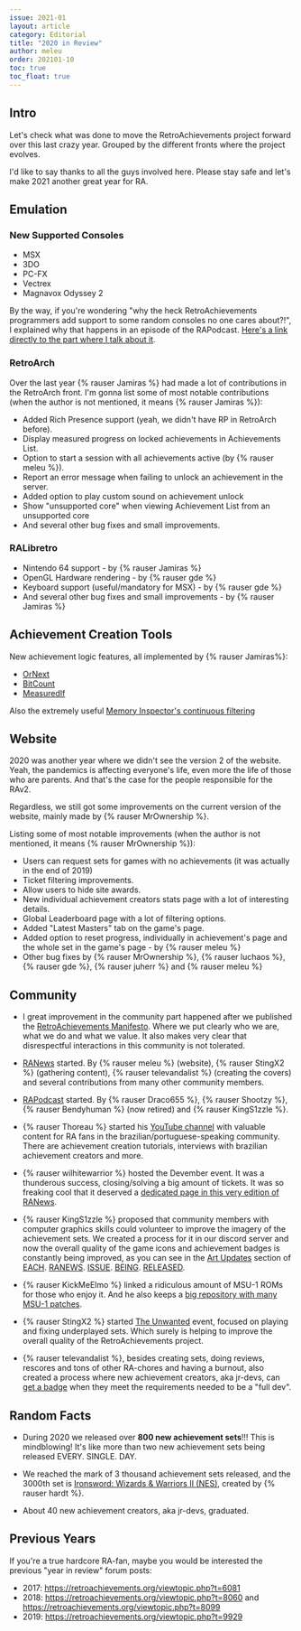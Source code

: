 ```yaml
---
issue: 2021-01
layout: article
category: Editorial
title: "2020 in Review"
author: meleu
order: 202101-10
toc: true
toc_float: true
---
```


## Intro

Let's check what was done to move the RetroAchievements project forward over
this last crazy year. Grouped by the different fronts where the project evolves.

I'd like to say thanks to all the guys involved here. Please stay safe and let's
make 2021 another great year for RA.


## Emulation

### New Supported Consoles

- MSX
- 3DO
- PC-FX
- Vectrex
- Magnavox Odyssey 2

By the way, if you're wondering "why the heck RetroAchievements programmers
add support to some random consoles no one cares about?!", I explained why that
happens in an episode of the RAPodcast. [Here's a link directly to the part where I talk about it](https://youtu.be/49vgbPt9MWA?t=734).


### RetroArch

Over the last year {% rauser Jamiras %} had made a lot of contributions in the
RetroArch front. I'm gonna list some of most notable contributions (when the author
is not mentioned, it means {% rauser Jamiras %}):

- Added Rich Presence support (yeah, we didn't have RP in RetroArch before).
- Display measured progress on locked achievements in Achievements List.
- Option to start a session with all achievements active (by {% rauser meleu %}).
- Report an error message when failing to unlock an achievement in the server.
- Added option to play custom sound on achievement unlock
- Show "unsupported core" when viewing Achievement List from an unsupported core
- And several other bug fixes and small improvements.


### RALibretro

- Nintendo 64 support - by {% rauser Jamiras %}
- OpenGL Hardware rendering - by {% rauser gde %}
- Keyboard support (useful/mandatory for MSX) - by {% rauser gde %}
- And several other bug fixes and small improvements - by {% rauser Jamiras %}


## Achievement Creation Tools

New achievement logic features, all implemented by {% rauser Jamiras%}:

- [OrNext](https://docs.retroachievements.org/AndNext-and-OrNext-Flags/)
- [BitCount](https://docs.retroachievements.org/BitCount-Size/)
- [MeasuredIf](http://docs.retroachievements.org/Measured-Flag/)

Also the extremely useful [Memory Inspector's continuous filtering](http://docs.retroachievements.org/Memory-Inspector-Overview/#2-filter)


## Website

2020 was another year where we didn't see the version 2 of the website. Yeah, the
pandemics is affecting everyone's life, even more the life of those who are
parents. And that's the case for the people responsible for the RAv2.

Regardless, we still got some improvements on the current version of the website,
mainly made by {% rauser MrOwnership %}.

Listing some of most notable improvements (when the author is not mentioned, it
means {% rauser MrOwnership %}):

- Users can request sets for games with no achievements (it was actually in the end of 2019)
- Ticket filtering improvements.
- Allow users to hide site awards.
- New individual achievement creators stats page with a lot of interesting details.
- Global Leaderboard page with a lot of filtering options.
- Added "Latest Masters" tab on the game's page.
- Added option to reset progress, individually in achievement's page and the whole
set in the game's page - by {% rauser meleu %}
- Other bug fixes by {% rauser MrOwnership %}, {% rauser luchaos %},
{% rauser gde %}, {% rauser juherr %} and {% rauser meleu %}


## Community

- I great improvement in the community part happened after we published the
[RetroAchievements Manifesto](https://docs.retroachievements.org/RetroAchievements-Manifesto/).
Where we put clearly who we are, what we do and what we value. It also makes very clear
that disrespectful interactions in this community is not tolerated.

- [RANews](https://news.retroachievements.org/) started. By {% rauser meleu %} (website),
{% rauser StingX2 %} (gathering content), {% rauser televandalist %} (creating the
covers) and several contributions from many other community members.

- [RAPodcast](https://www.youtube.com/channel/UCIGdJGxrzmNYMaAGPsk2sIA) started.
By {% rauser Draco655 %}, {% rauser Shootzy %}, {% rauser Bendyhuman %} (now retired)
and {% rauser KingS1zzle %}.

- {% rauser Thoreau %} started his [YouTube channel](https://www.youtube.com/channel/UCCIDeKW0I32Bgnz8DWFSJxA) with valuable content for RA fans in the
brazilian/portuguese-speaking community. There are achievement creation tutorials,
interviews with brazilian achievement creators and more.

- {% rauser wilhitewarrior %} hosted the Devember event. It was a thunderous success,
closing/solving a big amount of tickets. It was so freaking cool that it deserved
a [dedicated page in this very edition of RANews](devember).

- {% rauser KingS1zzle %} proposed that community members with computer graphics
skills could volunteer to improve the imagery of the achievement sets. We created
a process for it in our discord server and now the overall quality of the game
icons and achievement badges is constantly being improved, as you can see in
the [Art Updates](art-updates) section of [EACH](../2020-12/art-updates). [RANEWS](../2020-11/art-updates). [ISSUE](../2020-10/art-updates). [BEING](../2020-09/art-updates). [RELEASED](../2020-08/art-updates).

- {% rauser KickMeElmo %} linked a ridiculous amount of MSU-1 ROMs for those who
enjoy it. And he also keeps a [big repository with many MSU-1 patches](https://keybase.pub/kickmeelmo/ROM%20patches/MSU-1/).

- {% rauser StingX2 %} started [The Unwanted](https://retroachievements.org/viewtopic.php?t=11073)
event, focused on playing and fixing underplayed sets. Which surely is helping
to improve the overall quality of the RetroAchievements project.

- {% rauser televandalist %}, besides creating sets, doing reviews, rescores and tons of
other RA-chores and having a burnout, also created a process where new achievement
creators, aka jr-devs, can [get a badge](http://retroachievements.org/game/3046)
when they meet the requirements needed to be a "full dev".


## Random Facts

- During 2020 we released over **800 new achievement sets**!!! This is mindblowing!
It's like more than two new achievement sets being released EVERY. SINGLE. DAY.

- We reached the mark of 3 thousand achievement sets released, and the 3000th
set is [Ironsword: Wizards & Warriors II (NES)](https://retroachievements.org/game/2083),
created by {% rauser hardt %}.

- About 40 new achievement creators, aka jr-devs, graduated.


## Previous Years

If you're a true hardcore RA-fan, maybe you would be interested the previous "year in review" forum posts:

- 2017: <https://retroachievements.org/viewtopic.php?t=6081>
- 2018: <https://retroachievements.org/viewtopic.php?t=8060> and <https://retroachievements.org/viewtopic.php?t=8099>
- 2019: <https://retroachievements.org/viewtopic.php?t=9929>